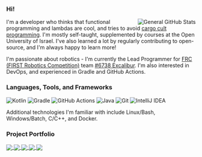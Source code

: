 ### Hi!

<img alt="General GitHub Stats" src="https://github-readme-stats.vercel.app/api?username=starlight220&show_icons=true&theme=synthwave" align="right" />

I'm a developer who thinks that functional programming and lambdas are cool, and tries to avoid [cargo cult programming](https://en.wikipedia.org/wiki/Cargo_cult_programming). I'm mostly self-taught, supplemented by courses at the Open University of Israel. I've also learned a lot by regularly contributing to open-source, and I'm always happy to learn more!

I'm passionate about robotics - I'm currently the Lead Programmer for [FRC (FIRST Robotics Competition)](https://www.firstinspires.org/robotics/frc) team [#6738 Excalibur](https://github.com/excaliburfrc). I'm also interested in DevOps, and experienced in Gradle and GitHub Actions.

### Languages, Tools, and Frameworks
![Kotlin](https://img.shields.io/badge/kotlin-A97BFF.svg?style=for-the-badge&logo=kotlin&logoColor=white)
![Gradle](https://img.shields.io/badge/Gradle-06A0CE?logo=Gradle&labelColor=02303A&style=for-the-badge)
![GitHub Actions](https://img.shields.io/badge/githubactions-%232671E5.svg?style=for-the-badge&logo=githubactions&logoColor=white)
![Java](https://img.shields.io/badge/java-f89820.svg?style=for-the-badge&logo=java&logoColor=5382a1)
![Git](https://img.shields.io/badge/git-%23F05033.svg?style=for-the-badge&logo=git&logoColor=white)
![IntelliJ IDEA](https://img.shields.io/badge/IntelliJIDEA-fb2046.svg?style=for-the-badge&logo=intellij-idea&logoColor=black)

Additional technologies I'm familiar with include Linux/Bash, Windows/Batch, C/C++, and Docker.

### Project Portfolio

<a href="https://github.com/Starlight220/ActionsKtLib">
  <img align="center" src="https://github-readme-stats.vercel.app/api/pin/?username=Starlight220&repo=ActionsKtLib&theme=synthwave" />
</a>
<a href="https://github.com/Starlight220/KoJni">
  <img align="center" src="https://github-readme-stats.vercel.app/api/pin/?username=Starlight220&repo=KoJni&theme=synthwave" />
</a>
<a href="https://github.com/Starlight220/PingPong">
  <img align="center" src="https://github-readme-stats.vercel.app/api/pin/?username=Starlight220&repo=PingPong&theme=synthwave" />
</a>

<a href="https://github.com/wpilibsuite/allwpilib">
  <img align="center" src="https://github-readme-stats.vercel.app/api/pin/?username=wpilibsuite&repo=allwpilib&theme=synthwave&show_owner=true" />
</a>
<a href="https://github.com/wpilibsuite/GradleRIO">
  <img align="center" src="https://github-readme-stats.vercel.app/api/pin/?username=wpilibsuite&repo=GradleRIO&theme=synthwave&show_owner=true" />
</a>
